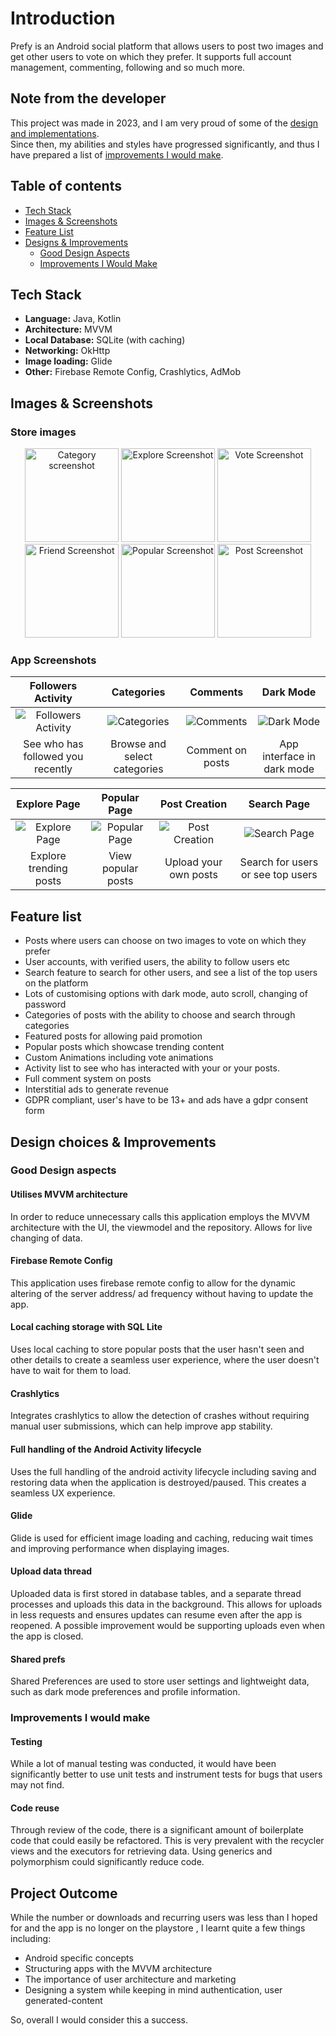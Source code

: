 # Introduction

Prefy is an Android social platform that allows users to post two images and get other users to vote on which they prefer.
It supports full account management, commenting, following and so much more.


## Note from the developer

This project was made in 2023, and I am very proud of some of the [design and implementations](#feature-list).  
Since then, my abilities and styles have progressed significantly, and thus I have prepared a list of [improvements I would make](#improvements-i-would-make).


## Table of contents

- [Tech Stack](#tech-stack)
- [Images & Screenshots](#images--screenshots)
- [Feature List](#feature-list)
- [Designs & Improvements](#designs-and-improvements)
    - [Good Design Aspects](#good-design-aspects)
    - [Improvements I Would Make](#improvements-i-would-make)


## Tech Stack
- **Language:** Java, Kotlin
- **Architecture:** MVVM
- **Local Database:** SQLite (with caching)
- **Networking:** OkHttp
- **Image loading:** Glide
- **Other:** Firebase Remote Config, Crashlytics, AdMob

## Images & Screenshots


### Store images

<p align="center">
  <img src="ReadMeAssets/StoreScreenshots/cateScreen.png" alt="Category screenshot" width="150" />
  <img src="ReadMeAssets/StoreScreenshots/exploreScreen.png" alt="Explore Screenshot" width="150" />
  <img src="ReadMeAssets/StoreScreenshots/voteScreen.png" alt="Vote Screenshot" width="150" />
  <img src="ReadMeAssets/StoreScreenshots/friendScreen.png" alt="Friend Screenshot" width="150" />
  <img src="ReadMeAssets/StoreScreenshots/popScreen.png" alt="Popular Screenshot" width="150" />
  <img src="ReadMeAssets/StoreScreenshots/postScreen.png" alt="Post Screenshot" width="150" />

</p>

### App Screenshots

| Followers Activity | Categories | Comments | Dark Mode |
|:-----------------:|:----------:|:--------:|:---------:|
| ![Followers Activity](ReadMeAssets/Screenshots/activityFollowers.jpg) | ![Categories](ReadMeAssets/Screenshots/categoryPage.jpg) | ![Comments](ReadMeAssets/Screenshots/commentsPage.jpg) | ![Dark Mode](ReadMeAssets/Screenshots/darkMode.jpg) |
| See who has followed you recently | Browse and select categories | Comment on posts | App interface in dark mode |

| Explore Page | Popular Page |                      Post Creation                       | Search Page |
|:------------:|:-----------:|:--------------------------------------------------------:|:------------:|
| ![Explore Page](ReadMeAssets/Screenshots/explorePage.jpg) | ![Popular Page](ReadMeAssets/Screenshots/popularPage.jpg) | ![Post Creation](ReadMeAssets/Screenshots/postPage.jpeg) | ![Search Page](ReadMeAssets/Screenshots/searchPage.jpg) |
| Explore trending posts | View popular posts |                  Upload your own posts                   | Search for users or see top users |

## Feature list

- Posts where users can choose on two images to vote on which they prefer
- User accounts, with verified users, the ability to follow users etc
- Search feature to search for other users, and see a list of the top users on the platform
- Lots of customising options with dark mode, auto scroll, changing of password
- Categories of posts with the ability to choose and search through categories
- Featured posts for allowing paid promotion
- Popular posts which showcase trending content 
- Custom Animations including vote animations
- Activity list to see who has interacted with your or your posts.
- Full comment system on posts
- Interstitial ads to generate revenue
- GDPR compliant, user's have to be 13+ and ads have a gdpr consent form



## Design choices & Improvements


### Good Design aspects

#### Utilises MVVM architecture
In order to reduce unnecessary calls this application employs the MVVM architecture with the UI, the viewmodel and the repository.
Allows for live changing of data.

#### Firebase Remote Config
This application uses firebase remote config to allow for the dynamic altering of the server address/ ad frequency without having to update the app.

#### Local caching storage with SQL Lite
Uses local caching to store popular posts that the user hasn't seen and other details to create a seamless user experience,
where the user doesn't have to wait for them to load.

#### Crashlytics
Integrates crashlytics to allow the detection of crashes without requiring manual user submissions, which can help improve app stability.

#### Full handling of the Android Activity lifecycle
Uses the full handling of the android activity lifecycle including saving and restoring data when the application is destroyed/paused.
This creates a seamless UX experience.

#### Glide
Glide is used for efficient image loading and caching, reducing wait times and improving performance when displaying images.

#### Upload data thread
Uploaded data is first stored in database tables, and a separate thread processes and uploads this data in the background.
This allows for uploads in less requests and ensures updates can resume even after the app is reopened.
A possible improvement would be supporting uploads even when the app is closed.

#### Shared prefs
Shared Preferences are used to store user settings and lightweight data, such as dark mode preferences and profile information.

### Improvements I would make 

#### Testing
While a lot of manual testing was conducted, it would have been significantly better to use unit tests and instrument tests
for bugs that users may not find.

#### Code reuse
Through review of the code, there is a significant amount of boilerplate code that could easily be refactored. 
This is very prevalent with the recycler views and the executors for retrieving data. Using generics and polymorphism could
significantly reduce code.


## Project Outcome

While the number or downloads and recurring users was less than I hoped for and the app is no longer on the playstore
, I learnt quite a few things including:

- Android specific concepts
- Structuring apps with the MVVM architecture
- The importance of user architecture and marketing
- Designing a system while keeping in mind authentication, user generated-content

So, overall I would consider this a success.